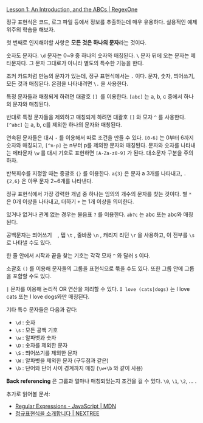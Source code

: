 [Lesson 1: An Introduction, and the ABCs | RegexOne](https://regexone.com/)

정규 표현식은 코드, 로그 파일 등에서 정보를 추출하는데 매우 유용하다. 실용적인 예제 위주의 학습을 해보자.

첫 번째로 인지해야할 사항은 **모든 것은 하나의 문자**라는 것이다.

숫자도 문자다. `\d` 문자는 0~9 중 하나의 숫자와 매칭된다. `\` 문자 뒤에 오는 문자는 메타문자다. 그 문자 그대로가 아니라 별도의 특수한 기능을 한다.

조커 카드처럼 만능의 문자가 있는데, 정규 표현식에서는 `.` 이다. 문자, 숫자, 띄어쓰기, 모든 것과 매칭된다. 온점을 나타내려면 `\.` 을 사용한다.

특정 문자들과 매칭되게 하려면 대괄호  `[] `를 이용한다. `[abc]` 는 a, b, c 중에서 하나의 문자와 매칭된다.

반대로 특정 문자들을 제외하고 매칭되게 하려면 대괄호 `[]` 와 모자 `^` 를 사용한다. `[^abc]` 는 a, b, c를 제외한 하나의 문자와 매칭된다.

연속된 문자들은 대시  `-` 를 이용해서 따로 조건을 만들 수 있다. `[0-6]` 는 0부터 6까지 숫자와 매칭되고, `[^n-p]` 는 n부터 p를 제외한 문자와 매칭된다. 문자와 숫자를 나타내는 메타문자 `\w` 를 대시 기호로 표현하면 `[A-Za-z0-9]` 가 된다. 대소문자 구분을 주의하자.

반복회수를 지정할 때는 중괄호 `{}` 를 이용한다. `a{3}` 은 문자 a 3개를 나타내고, `.{2,6}` 은 아무 문자 2~6개를 나타낸다.

정규 표현식에서 가장 강력한 개념 중 하나는 임의의 개수의 문자를 찾는 것이다. 별 `*` 은 0개 이상을 나타내고, 더하기 `+` 는 1개 이상을 의미한다.

있거나 없거나 관계 없는 경우는 물음표 `?` 를 이용한다. `ab?c` 는 abc 또는 abc와 매칭된다.

공백문자는 띄어쓰기 ` ` , 탭 `\t` , 줄바꿈 `\n` , 캐리지 리턴 `\r` 을 사용하고, 이 전부를 `\s` 로 나타낼 수도 있다.

한 줄 안에서 시작과 끝을 찾는 기호는 각각 모자 `^` 와 달러 `$` 이다.

소괄호 `()` 를 이용해 문자들의 그룹을 표현식으로 묶을 수도 있다. 또한 그룹 안에 그룹을 포함할 수도 있다.

`|` 문자를 이용해 논리적 OR 연산을 처리할 수 있다. `I love (cats|dogs)` 는 I love cats 또는 I love dogs와만 매칭된다.

기타 특수 문자들은 다음과 같다:

- `\d` : 숫자
- `\s` : 모든 공백 기호
- `\w` : 알파벳과 숫자
- `\D` : 숫자를 제외한 문자
- `\S` : 띄어쓰기를 제외한 문자
- `\W` : 알파벳을 제외한 문자 (구두점과 같은)
- `\b` : 단어와 단어 사이 경계까지 매칭 (`\w+\b` 와 같이 사용)

**Back referencing** 은 그룹과 얼마나 매칭되었는지 조건을 걸 수 있다. `\0`, `\1`, `\2`, ... .

추가로 읽어볼 문서:

- [Regular Expressions - JavaScript | MDN](https://developer.mozilla.org/ko/docs/Web/JavaScript/Guide/정규식)
- [정규표현식을 소개합니다 | NEXTREE](http://www.nextree.co.kr/p4327/)
